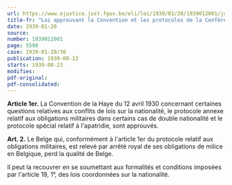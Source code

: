 ```yaml
---
url: https://www.ejustice.just.fgov.be/eli/loi/1939/01/20/1939012001/justel
title-fr: "Loi approuvant la Convention et les protocoles de la Conférence de la Haye 1930 pour la codification du droit international concernant la nationalité."
date: 1939-01-20
source:
number: 1939012001
page: 5598
case: 1939-01-20/30
publication: 1939-08-13
starts: 1939-08-23
modifies:
pdf-original:
pdf-consolidated:
---
```


**Article 1er.** La Convention de la Haye du 12 avril 1930 concernant certaines questions relatives aux conflits de lois sur la nationalité, le protocole annexe relatif aux obligations militaires dans certains cas de double nationalité et le protocole spécial relatif à l'apatridie, sont approuvés.

**Art. 2.** Le Belge qui, conformément à l'article 1er du protocole relatif aux obligations militaires, est relevé par arrêté royal de ses obligations de milice en Belgique, perd la qualité de Belge.

Il peut la recouvrer en se soumettant aux formalités et conditions imposées par l'article 19, 1°, des lois coordonnées sur la nationalité.
